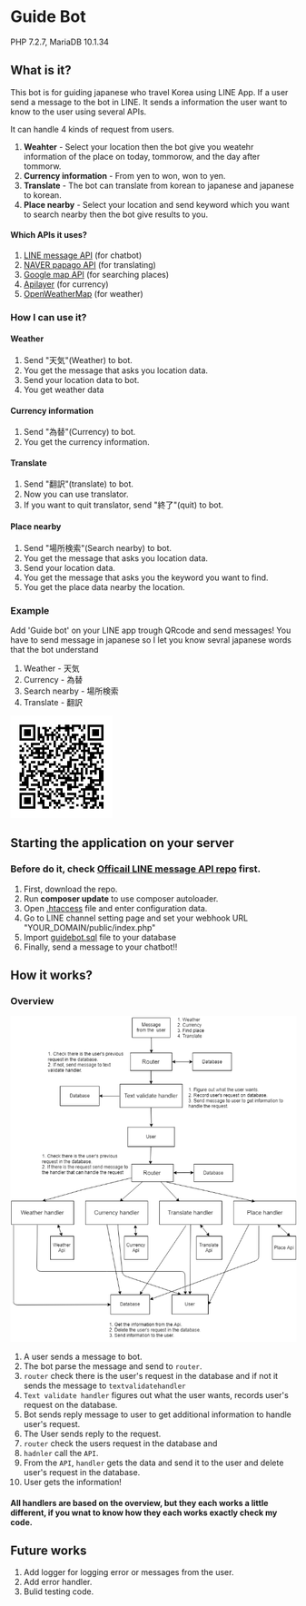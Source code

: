 # Guide Bot

PHP 7.2.7, MariaDB 10.1.34

## What is it?

This bot is for guiding japanese who travel Korea using LINE App.
If a user send a message to the bot in LINE. It sends a information the user want to know to the user using several APIs.

It can handle 4 kinds of request from users.

1. **Weahter** - Select your location then the bot give you weatehr information of the place on today, tommorow, and the day after tommorw.
2. **Currency information** - From yen to won, won to yen.
3. **Translate** - The bot can translate from korean to japanese and japanese to korean.
4. **Place nearby** - Select your location and send keyword which you want to search nearby then the bot give results to you.

#### Which APIs it uses?

1. [LINE message API](https://developers.line.me/en/services/messaging-api/) (for chatbot)
2. [NAVER papago API](https://developers.naver.com/products/translator/) (for translating)
3. [Google map API](https://cloud.google.com/maps-platform/) (for searching places)
4. [Apilayer](https://apilayer.com/) (for currency)
5. [OpenWeatherMap](https://openweathermap.org/) (for weather)

### How I can use it?

#### Weather

1. Send "天気"(Weather) to bot.
1. You get the message that asks you location data.
1. Send your location data to bot.
1. You get weather data

#### Currency information

1. Send "為替"(Currency) to bot.
1. You get the currency information.

#### Translate

1. Send "翻訳"(translate) to bot.
1. Now you can use translator.
1. If you want to quit translator, send "終了"(quit) to bot.

#### Place nearby

1. Send "場所検索"(Search nearby) to bot.
1. You get the message that asks you location data.
1. Send your location data.
1. You get the message that asks you the keyword you want to find.
1. You get the place data nearby the location.

### Example

Add 'Guide bot' on your LINE app trough QRcode and send messages!
You have to send message in japanese so I let you know sevral japanese words that the bot understand

1. Weather - 天気
1. Currency - 為替
1. Search nearby - 場所検索
1. Translate - 翻訳

![example](bot-qr.png)

## Starting the application on your server

### Before do it, check [Officail LINE message API repo](https://github.com/line/line-bot-sdk-php) first.

1. First, download the repo.
1. Run **composer update** to use composer autoloader.
1. Open [.htaccess](.htaccess) file and enter configuration data.
1. Go to LINE channel setting page and set your webhook URL "YOUR_DOMAIN/public/index.php"
1. Import [guidebot.sql](guidebot.sql) file to your database
1. Finally, send a message to your chatbot!!

## How it works?

### Overview

![overview](overview.png)

1. A user sends a message to bot.
1. The bot parse the message and send to `router`.
1. `router` check there is the user's request in the database and if not it sends the message to `textvalidatehandler`
1. `Text validate handler` figures out what the user wants, records user's request on the database.
1. Bot sends reply message to user to get additional information to handle user's request.
1. The User sends reply to the request.
1. `router` check the users request in the database and
1. `hadnler` call the `API`.
1. From the `API`, `handler` gets the data and send it to the user and delete user's request in the database.
1. User gets the information!

#### All handlers are based on the overview, but they each works a little different, if you wnat to know how they each works exactly check my code.

## Future works

1. Add logger for logging error or messages from the user.
2. Add error handler.
3. Bulid testing code.
